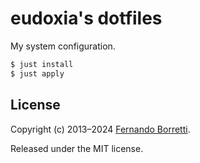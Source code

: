 # eudoxia's dotfiles

My system configuration.

```bash
$ just install
$ just apply
```

## License

Copyright (c) 2013–2024 [Fernando Borretti](https://borretti.me/).

Released under the MIT license.
